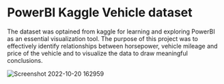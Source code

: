 # PowerBI Kaggle Vehicle dataset

The dataset was optained from kaggle for learning and exploring PowerBI as an essential visualization tool. The purpose of this project was to effectively identify relationships between horsepower, vehicle mileage and price of the vehicle and to visualize the data to draw meaningful conclusions. 


![Screenshot 2022-10-20 162959](https://user-images.githubusercontent.com/114509328/197070584-91a4c0e8-d235-453e-ab10-2b96017d1150.jpg)

